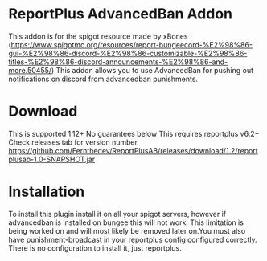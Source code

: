 # ReportPlus AdvancedBan Addon
This addon is for the spigot resource made by xBones (https://www.spigotmc.org/resources/report-bungeecord-%E2%98%86-gui-%E2%98%86-discord-%E2%98%86-customizable-%E2%98%86-titles-%E2%98%86-discord-announcements-%E2%98%86-and-more.50455/) This addon allows you to use AdvancedBan for pushing out notifications on discord from advancedban punishments. 
# Download
This is supported 1.12+ No guarantees below
This requires reportplus v6.2+
Check releases tab for version number
https://github.com/Fernthedev/ReportPlusAB/releases/download/1.2/reportplusab-1.0-SNAPSHOT.jar

# Installation
To install this plugin install it on all your spigot servers, however if advancedban is installed on bungee this will not work. This limitation is being worked on and will most likely be removed later on.You must also have punishment-broadcast in your reportplus config configured correctly.
There is no configuration to install it, just reportplus. 
